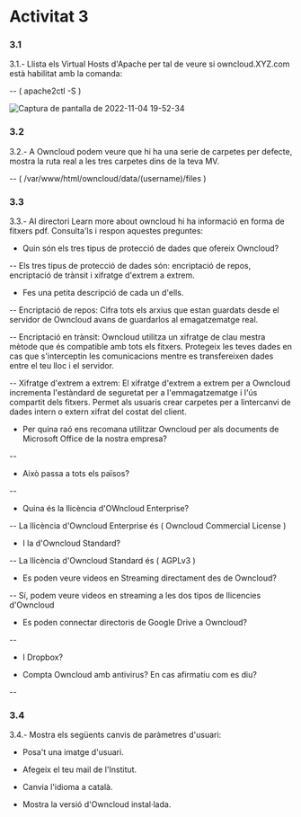# Activitat 3


### 3.1
3.1.- Llista els Virtual Hosts d'Apache per tal de veure si owncloud.XYZ.com està habilitat amb la comanda:

-- ( apache2ctl -S )

![Captura de pantalla de 2022-11-04 19-52-34](https://user-images.githubusercontent.com/114423044/200289129-5b82109e-e83f-489f-980d-ee2a2d9d11fa.png)


### 3.2
3.2.- A Owncloud podem veure que hi ha una serie de carpetes per defecte, mostra la ruta real a les tres carpetes dins de la teva MV.

-- ( /var/www/html/owncloud/data/(username)/files )

### 3.3
3.3.- Al directori Learn more about owncloud hi ha informació en forma de fitxers pdf. Consulta'ls i respon aquestes preguntes:

- Quin són els tres tipus de protecció de dades que ofereix Owncloud?

-- Els tres tipus de protecció de dades són: encriptació de repos, encriptació de trànsit i xifratge d'extrem a extrem.

- Fes una petita descripció de cada un d'ells.


-- Encriptació de repos: Cifra tots els arxius que estan guardats desde el servidor de Owncloud avans de guardarlos al emagatzematge real.

-- Encriptació en trànsit: Owncloud utilitza un xifratge de clau mestra mètode que és compatible amb tots els fitxers. Protegeix les teves dades en cas que s'interceptin les comunicacions mentre es transfereixen dades entre el teu lloc i el servidor.

-- Xifratge d'extrem a extrem: El xifratge d'extrem a extrem per a Owncloud incrementa l'estàndard de seguretat per a l'emmagatzematge i l'ús compartit dels fitxers. Permet als usuaris crear carpetes per a lintercanvi de dades intern o extern xifrat del costat del client. 


- Per quina raó ens recomana utilitzar Owncloud per als documents de Microsoft Office de la nostra empresa?

-- 

- Això passa a tots els països?

--

- Quina és la llicència d'OWncloud Enterprise?

-- La llicència d'Owncloud Enterprise és ( Owncloud Commercial License )

- I la d'Owncloud Standard?

-- La llicència d'Owncloud Standard és ( AGPLv3 )

- Es poden veure videos en Streaming directament des de Owncloud?

-- Sí, podem veure videos en streaming a les dos tipos de llicencies d'Owncloud

- Es poden connectar directoris de Google Drive a Owncloud?

--

- I Dropbox?


- Compta Owncloud amb antivirus? En cas afirmatiu com es diu?

--


### 3.4

3.4.- Mostra els següents canvis de paràmetres d'usuari:

- Posa't una imatge d'usuari.


- Afegeix el teu mail de l'Institut.


- Canvia l'idioma a català.


- Mostra la versió d'Owncloud instal·lada.
